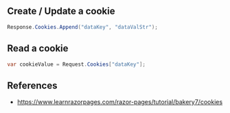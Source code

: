 ## Create / Update a cookie

```cs
Response.Cookies.Append("dataKey", "dataValStr");
```

## Read a cookie
```cs
var cookieValue = Request.Cookies["dataKey"];
```

## References
* https://www.learnrazorpages.com/razor-pages/tutorial/bakery7/cookies 